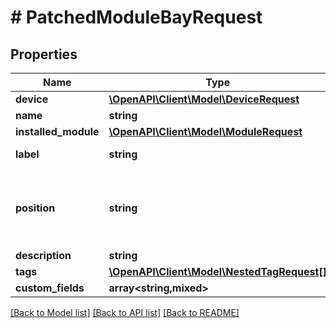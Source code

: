# # PatchedModuleBayRequest

## Properties

Name | Type | Description | Notes
------------ | ------------- | ------------- | -------------
**device** | [**\OpenAPI\Client\Model\DeviceRequest**](DeviceRequest.md) |  | [optional]
**name** | **string** |  | [optional]
**installed_module** | [**\OpenAPI\Client\Model\ModuleRequest**](ModuleRequest.md) |  | [optional]
**label** | **string** | Physical label | [optional]
**position** | **string** | Identifier to reference when renaming installed components | [optional]
**description** | **string** |  | [optional]
**tags** | [**\OpenAPI\Client\Model\NestedTagRequest[]**](NestedTagRequest.md) |  | [optional]
**custom_fields** | **array<string,mixed>** |  | [optional]

[[Back to Model list]](../../README.md#models) [[Back to API list]](../../README.md#endpoints) [[Back to README]](../../README.md)
